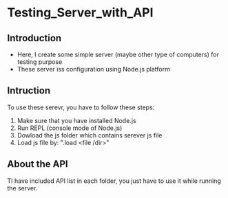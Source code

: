# Testing_Server_with_API
## Introduction
- Here, I create some simple server (maybe other type of computers) for testing purpose
- These server iss configuration using Node.js platform
## Intruction
To use these serevr, you have to follow these steps:
1. Make sure that you have installed Node.js
2. Run REPL (console mode of Node.js)
3. Dowload the js folder which contains serever js file
4. Load js file by: ".load <file /dir>"
## About the API
TI have included API list in each folder, you just have to use it while running the server.
